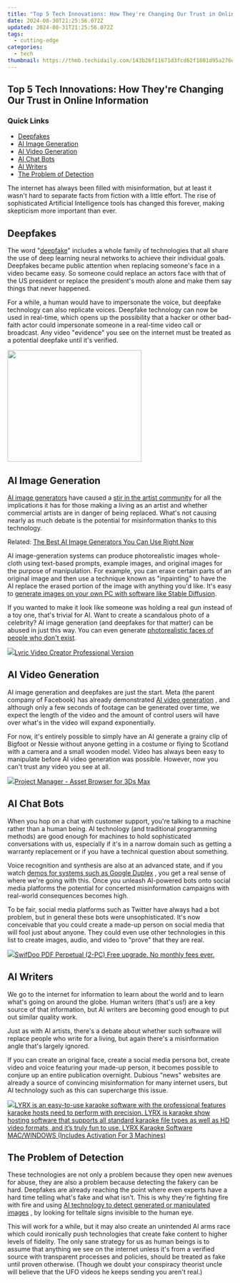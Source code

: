 ```yaml
---
title: "Top 5 Tech Innovations: How They're Changing Our Trust in Online Information"
date: 2024-08-30T21:25:56.072Z
updated: 2024-08-31T21:25:56.072Z
tags:
  - cutting-edge
categories:
  - tech
thumbnail: https://thmb.techidaily.com/143b26f11671d3fcd62f1801d95a276dc9ebb60e21671842dafed2c03929e7c2.jpg
---
```


## Top 5 Tech Innovations: How They're Changing Our Trust in Online Information

### Quick Links

* [Deepfakes](https://buynow-reviews.techidaily.com/iphone-showdown-the-new-era-of-the-iphone-15-plus-versus-the-elite-pro-max/)
* [AI Image Generation](https://android-pokemon-go.techidaily.com/detailed-guide-of-ispoofer-for-pogo-installation-on-nokia-c22-drfone-by-drfone-virtual-android/)
* [AI Video Generation](https://blog-min.techidaily.com/how-to-rescue-lost-videos-from-xiaomi-redmi-note-13-5g-by-fonelab-android-recover-video/)
* [AI Chat Bots](https://youtube-videos.techidaily.com/2024-approved-core-principles-youtubes-social-contract/)
* [AI Writers](https://fox-info.techidaily.com/new-in-2024-iphone-picture-perfection-mastering-resolution-shifts/)
* [The Problem of Detection](https://some-techniques.techidaily.com/2024-approved-fluxvideoart-compile-and-display-on-macos-sierra/)

 The internet has always been filled with misinformation, but at least it wasn't hard to separate facts from fiction with a little effort. The rise of sophisticated Artificial Intelligence tools has changed this forever, making skepticism more important than ever.

##  Deepfakes

 The word "[deepfake](https://data-safeguard.techidaily.com/optimize-your-site-with-cookiebot-integration/)" includes a whole family of technologies that all share the use of deep learning neural networks to achieve their individual goals. Deepfakes became public attention when replacing someone's face in a video became easy. So someone could replace an actors face with that of the US president or replace the president's mouth alone and make them say things that never happened.

 For a while, a human would have to impersonate the voice, but deepfake technology can also replicate voices. Deepfake technology can now be used in real-time, which opens up the possibility that a hacker or other bad-faith actor could impersonate someone in a real-time video call or broadcast. Any video "evidence" you see on the internet must be treated as a potential deepfake until it's verified.

<!-- affiliate ads begin -->
<a href="https://printrendy.pxf.io/c/5597632/1453719/17020" target="_top" id="1453719"><img src="//a.impactradius-go.com/display-ad/17020-1453719" border="0" alt="" width="300" height="250"/></a><img height="0" width="0" src="https://imp.pxf.io/i/5597632/1453719/17020" style="position:absolute;visibility:hidden;" border="0" />
<!-- affiliate ads end -->
##  AI Image Generation

[AI image generators](https://fox-info.techidaily.com/new-synthesize-stellar-titles-using-ai-insights/) have caused a [stir in the artist community](https://extra-hints.techidaily.com/best-practices-for-converting-webp-to-jpg-format-for-2024/) for all the implications it has for those making a living as an artist and whether commercial artists are in danger of being replaced. What's not causing nearly as much debate is the potential for misinformation thanks to this technology.

Related: [The Best AI Image Generators You Can Use Right Now](https://fox-info.techidaily.com/new-synthesize-stellar-titles-using-ai-insights/) 

 AI image-generation systems can produce photorealistic images whole-cloth using text-based prompts, example images, and original images for the purpose of manipulation. For example, you can erase certain parts of an original image and then use a technique known as "inpainting" to have the AI replace the erased portion of the image with anything you'd like. It's easy to [generate images on your own PC with software like Stable Diffusion](https://unlock-android.techidaily.com/7-ways-to-unlock-a-locked-xiaomi-redmi-k70-phone-by-drfone-android/).

 If you wanted to make it look like someone was holding a real gun instead of a toy one, that's trivial for AI. Want to create a scandalous photo of a celebrity? AI image generation (and deepfakes for that matter) can be abused in just this way. You can even generate [photorealistic faces of people who don't exist](https://thispersondoesnotexist.com/).

<!-- affiliate ads begin -->
<a href="https://secure.2checkout.com/order/checkout.php?PRODS=11224199&QTY=1&AFFILIATE=108875&CART=1"><img src="https://secure.avangate.com/images/merchant/e09fdffe648a30658a9657bbed7b2388/products/copy_boxshot_lyricvideo.png" border="0">Lyric Video Creator Professional Version</a>
<!-- affiliate ads end -->
##  AI Video Generation

 AI image generation and deepfakes are just the start. Meta (the parent company of Facebook) has already demonstrated [AI video generation](https://ai.facebook.com/blog/generative-ai-text-to-video/) , and although only a few seconds of footage can be generated over time, we expect the length of the video and the amount of control users will have over what's in the video will expand exponentially.

 For now, it's entirely possible to simply have an AI generate a grainy clip of Bigfoot or Nessie without anyone getting in a costume or flying to Scotland with a camera and a small wooden model. Video has always been easy to manipulate before AI video generation was possible. However, now you can't trust any video you see at all.

<!-- affiliate ads begin -->
<a href="https://secure.2checkout.com/order/checkout.php?PRODS=4709458&QTY=1&AFFILIATE=108875&CART=1"><img src="https://3d-kstudio.com/wp-content/uploads/2014/02/Project-Manager-3D-Models-4-800x800.jpg" border="0">Project Manager - Asset Browser for 3Ds Max</a>
<!-- affiliate ads end -->
##  AI Chat Bots

 When you hop on a chat with customer support, you're talking to a machine rather than a human being. AI technology (and traditional programming methods) are good enough for machines to hold sophisticated conversations with us, especially if it's in a narrow domain such as getting a warranty replacement or if you have a technical question about something.

 Voice recognition and synthesis are also at an advanced state, and if you watch [demos for systems such as Google Duplex](https://youtu.be/D5VN56jQMWM) , you get a real sense of where we're going with this. Once you unleash AI-powered bots onto social media platforms the potential for concerted misinformation campaigns with real-world consequences becomes high.

 To be fair, social media platforms such as Twitter have always had a bot problem, but in general these bots were unsophisticated. It's now conceivable that you could create a made-up person on social media that will fool just about anyone. They could even use other technologies in this list to create images, audio, and video to "prove" that they are real.

<!-- affiliate ads begin -->
<a href="https://purchase.swifdoo.com/order/checkout.php?PRODS=38709260&QTY=1&AFFILIATE=108875&CART=1"><img src="https://secure.avangate.com/images/merchant/8b932759a5a04ddb34bf79e3f9072e4b/products/Product%20box%20white-1024x1024.png" border="0">SwifDoo PDF Perpetual (2-PC)  Free upgrade. No monthly fees ever. </a>
<!-- affiliate ads end -->
##  AI Writers

 We go to the internet for information to learn about the world and to learn what's going on around the globe. Human writers (that's us!) are a key source of that information, but AI writers are becoming good enough to put out similar quality work.

 Just as with AI artists, there's a debate about whether such software will replace people who write for a living, but again there's a misinformation angle that's largely ignored.

 If you can create an original face, create a social media persona bot, create video and voice featuring your made-up person, it becomes possible to conjure up an entire publication overnight. Dubious "news" websites are already a source of convincing misinformation for many internet users, but AI technology such as this can supercharge this issue.

<!-- affiliate ads begin -->
<a href="https://shop.pcdj.com/order/checkout.php?PRODS=4698998&QTY=1&AFFILIATE=108875&CART=1"> <img src="https://secure.avangate.com/images/merchant/47f4b6321e9fd8e8f7326a6adc1a7c1e/products/MacBook_Pro_lyrx-withsinger-tv.png" border="0">LYRX is an easy-to-use karaoke software with the professional features karaoke hosts need to perform with precision. LYRX is karaoke show hosting software that supports all standard karaoke file types as well as HD video formats, and it’s truly fun to use. 
LYRX Karaoke Software MAC/WINDOWS (Includes Activation For 3 Machines)</a>
<!-- affiliate ads end -->
##  The Problem of Detection

 These technologies are not only a problem because they open new avenues for abuse, they are also a problem because detecting the fakery can be hard. Deepfakes are already reaching the point where even experts have a hard time telling what's fake and what isn't. This is why they're fighting fire with fire and using [AI technology to detect generated or manipulated images](https://hai.stanford.edu/news/using-ai-detect-seemingly-perfect-deep-fake-videos) , by looking for telltale signs invisible to the human eye.

 This will work for a while, but it may also create an unintended AI arms race which could ironically push technologies that create fake content to higher levels of fidelity. The only sane strategy for us as human beings is to assume that anything we see on the internet unless it's from a verified source with transparent processes and policies, should be treated as fake until proven otherwise. (Though we doubt your conspiracy theorist uncle will believe that the UFO videos he keeps sending you aren't real.)

<ins class="adsbygoogle"
     style="display:block"
     data-ad-format="autorelaxed"
     data-ad-client="ca-pub-7571918770474297"
     data-ad-slot="1223367746"></ins>



<ins class="adsbygoogle"
     style="display:block"
     data-ad-client="ca-pub-7571918770474297"
     data-ad-slot="8358498916"
     data-ad-format="auto"
     data-full-width-responsive="true"></ins>


